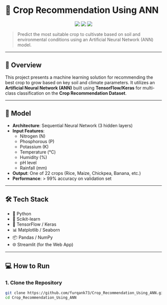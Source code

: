 # 🌾 Crop Recommendation Using ANN

<p align="center">
  <img src="https://img.shields.io/github/repo-size/furqank73/Crop_Recommendation_Using_ANN?color=green&style=for-the-badge"/>
  <img src="https://img.shields.io/github/languages/count/furqank73/Crop_Recommendation_Using_ANN?style=for-the-badge"/>
  <img src="https://img.shields.io/github/last-commit/furqank73/Crop_Recommendation_Using_ANN?style=for-the-badge"/>
</p>

> Predict the most suitable crop to cultivate based on soil and environmental conditions using an Artificial Neural Network (ANN) model.

---

## 📌 Overview

This project presents a machine learning solution for recommending the best crop to grow based on key soil and climate parameters. It utilizes an **Artificial Neural Network (ANN)** built using **TensorFlow/Keras** for multi-class classification on the **Crop Recommendation Dataset**.

---

## 🧠 Model

- **Architecture**: Sequential Neural Network (3 hidden layers)
- **Input Features**:
  - Nitrogen (N)
  - Phosphorous (P)
  - Potassium (K)
  - Temperature (°C)
  - Humidity (%)
  - pH level
  - Rainfall (mm)
- **Output**: One of 22 crops (Rice, Maize, Chickpea, Banana, etc.)
- **Performance**: > 99% accuracy on validation set

---

## 🛠️ Tech Stack

- 🧪 Python
- 🔬 Scikit-learn
- 🧠 TensorFlow / Keras
- 📊 Matplotlib / Seaborn
- 📦 Pandas / NumPy
- 🌐 Streamlit (for the Web App)

---

## 💻 How to Run

### 1. Clone the Repository

```bash
git clone https://github.com/furqank73/Crop_Recommendation_Using_ANN.git
cd Crop_Recommendation_Using_ANN
